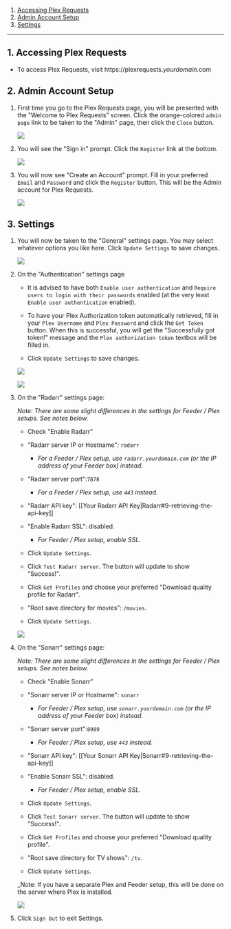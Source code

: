 
<!-- TOC depthFrom:1 depthTo:6 withLinks:1 updateOnSave:0 orderedList:1 -->

1. [Accessing Plex Requests](#1-accessing-plex-requests)
2. [Admin Account Setup](#2-admin-account-setup)
3. [Settings](#3-settings)

<!-- /TOC -->
---
## 1. Accessing Plex Requests

- To access Plex Requests, visit https://plexrequests._yourdomain_.com


## 2. Admin Account Setup

1. First time you go to the Plex Requests page, you will be presented with the "Welcome to Plex Requests" screen. Click the orange-colored `admin page` link to be taken to the "Admin" page, then click the `Close` button.

    ![](https://i.imgur.com/nU4LllT.png)

1. You will see the "Sign in" prompt. Click the `Register` link at the bottom.

    ![](https://i.imgur.com/54U1EAA.png)

1. You will now see "Create an Account" prompt. Fill in your preferred `Email` and `Password` and click the `Register` button. This will be the Admin account for Plex Requests.

    ![](https://i.imgur.com/2axV0sW.png)

## 3. Settings

1. You will now be taken to the "General" settings page. You may select whatever options you like here. Click `Update Settings` to save changes.

    ![ ](https://i.imgur.com/02AlzFO.png)

1. On the "Authentication" settings page

    - It is advised to have both `Enable user authentication` and `Require users to login with their passwords` enabled (at the very least `Enable user authentication` enabled).

    - To have your Plex Authorization token automatically retrieved, fill in your `Plex Username` and `Plex Password` and click the `Get Token` button. When this is successful, you will get the "Successfully got token!" message and the `Plex authorization token` textbox will be filled in.

    - Click `Update Settings` to save changes.

    ![ ](https://i.imgur.com/vd35F5e.png)

    ![](https://i.imgur.com/gLucVsz.png)


1. On the "Radarr" settings page:

   _Note: There are some slight differences in the settings for Feeder / Plex setups. See notes below._ 


    - Check "Enable Radarr"

    - "Radarr server IP or Hostname": `radarr`

       - _For a Feeder / Plex setup, use `radarr.yourdomain.com` (or the IP address of your Feeder box) instead._


    - "Radarr server port":`7878`

       - _For a Feeder / Plex setup, use `443` instead._


    - "Radarr API key": [[Your Radarr API Key|Radarr#9-retrieving-the-api-key]]


    - "Enable Radarr SSL": disabled.

       - _For Feeder / Plex setup, enable SSL._


    - Click `Update Settings`.

    - Click `Test Radarr server`. The button will update to show "Success!".

    - Click `Get Profiles` and choose your preferred "Download quality profile for Radarr".

    - "Root save directory for movies": `/movies`.

    - Click `Update Settings`.

    ![](https://i.imgur.com/YKEPArN.png)

1. On the "Sonarr" settings page:

   _Note: There are some slight differences in the settings for Feeder / Plex setups. See notes below._ 

    - Check "Enable Sonarr"

    - "Sonarr server IP or Hostname": `sonarr`

       - _For Feeder / Plex setup, use `sonarr.yourdomain.com` (or the IP address of your Feeder box) instead._

    - "Sonarr server port":`8989`

       - _For Feeder / Plex setup, use `443` instead._

    - "Sonarr API key": [[Your Sonarr API Key|Sonarr#9-retrieving-the-api-key]]

    - "Enable Sonarr SSL": disabled.

       - _For Feeder / Plex setup, enable SSL._


    - Click `Update Settings`.

    - Click `Test Sonarr server`. The button will update to show "Success!".

    - Click `Get Profiles` and choose your preferred "Download quality profile".

    - "Root save directory for TV shows": `/tv`.

    - Click `Update Settings`.

    _Note: If you have a separate Plex and Feeder setup, this will be done on the server where Plex is installed.

    ![](https://i.imgur.com/7I0r5E7.png)

1. Click `Sign Out` to exit Settings.
